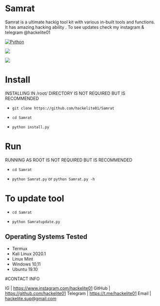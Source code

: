 # Samrat
Samrat is a ultimate hackig tool kit with various in-built tools and functions. It has amazing hacking ability . To see updates check my instagram & telegram @hackelite01

[![Python](https://img.shields.io/badge/Python-yellow.svg)](http://www.python.org/download/)

![](files/1.png)

![](files/2.png)

# Install

INSTALLING IN /root/ DIRECTORY IS NOT REQUIRED BUT IS RECOMMENDED

* `git clone https://github.com/hackelite01/Samrat`

* `cd Samrat`

* `python install.py`

# Run

RUNNING AS ROOT IS NOT REQUIRED BUT IS RECOMMENDED

 * `cd Samrat`
 
 * `python Samrat.py` or `python Samrat.py -h`
 
 # To update tool
 
 * `cd Samrat`
 
 * `python Samratupdate.py`

## Operating Systems Tested

- Termux
- Kali Linux 2020.1
- Linux Mint 
- Windows 10,11
- Ubuntu 19.10


#CONTACT INFO

IG       | https://www.instagram.com/hackelite01
GitHub   | https://github.com/hackelite01
Telegram | https://t.me/hackelite01
Email	 | hackelite.sup@gmail.com

